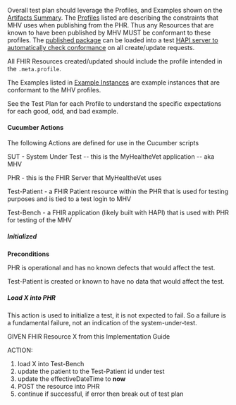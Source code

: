 
Overall test plan should leverage the Profiles, and Examples shown on the [Artifacts Summary](artifacts.html). The [Profiles](artifacts.html#structures-resource-profiles) listed are describing the constraints that MHV uses when publishing from the PHR. Thus any Resources that are known to have been published by MHV MUST be conformant to these profiles. The [published package](package.r4.tgz) can be loaded into a test [HAPI server to automatically check conformance](https://hapifhir.io/hapi-fhir/docs/validation/instance_validator.html) on all create/update requests.

All FHIR Resources created/updated should include the profile intended in the `.meta.profile`.

The Examples listed in [Example Instances](artifacts.html#example-example-instances) are example instances that are conformant to the MHV profiles.

See the Test Plan for each Profile to understand the specific expectations for each good, odd, and bad example.

#### Cucumber Actions

The following Actions are defined for use in the Cucumber scripts

SUT - System Under Test -- this is the MyHealtheVet application -- aka MHV

PHR - this is the FHIR Server that MyHealtheVet uses 

Test-Patient - a FHIR Patient resource within the PHR that is used for testing purposes and is tied to a test login to MHV

Test-Bench - a FHIR application (likely built with HAPI) that is used with PHR for testing of the MHV

##### Initialized

**Preconditions**

PHR is operational and has no known defects that would affect the test.

Test-Patient is created or known to have no data that would affect the test.

##### Load X into PHR

This action is used to initialize a test, it is not expected to fail. So a failure is a fundamental failure, not an indication of the system-under-test.

GIVEN FHIR Resource X from this Implementation Guide

ACTION:

1. load X into Test-Bench
1. update the patient to the Test-Patient id under test
1. update the effectiveDateTime to **now**
1. POST the resource into PHR
1. continue if successful, if error then break out of test plan

